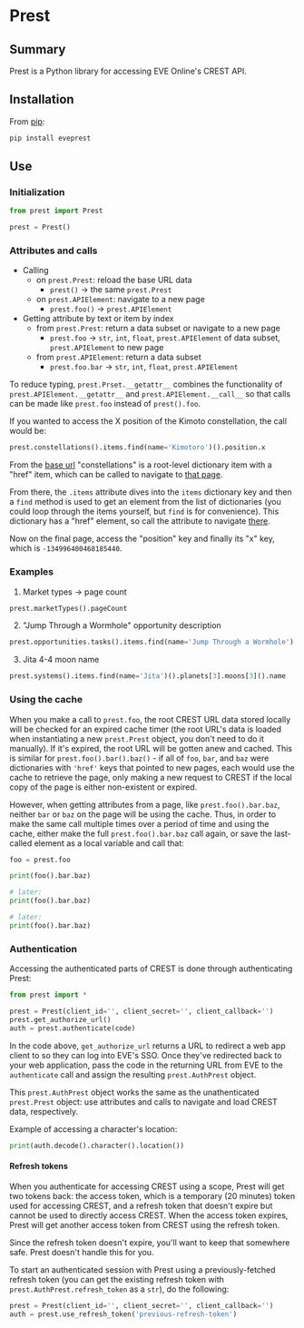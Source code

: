 # Prest

## Summary

Prest is a Python library for accessing EVE Online's CREST API.

## Installation

From [pip](https://pip.pypa.io/en/stable/):

```bash
pip install eveprest
```

## Use

### Initialization

```python
from prest import Prest

prest = Prest()
```

### Attributes and calls

* Calling
  * on `prest.Prest`: reload the base URL data
    * `prest()` -> the same `prest.Prest`
  * on `prest.APIElement`: navigate to a new page
    * `prest.foo()` -> `prest.APIElement`
* Getting attribute by text or item by index
  * from `prest.Prest`: return a data subset or navigate to a new page
    * `prest.foo` -> `str`, `int`, `float`, `prest.APIElement` of data subset, `prest.APIElement` to new page
  * from `prest.APIElement`: return a data subset
    * `prest.foo.bar` -> `str`, `int`, `float`, `prest.APIElement`

To reduce typing, `prest.Prset.__getattr__` combines the functionality of `prest.APIElement.__getattr__` and `prest.APIElement.__call__` so that calls can be made like `prest.foo` instead of `prest().foo`.

If you wanted to access the X position of the Kimoto constellation, the call would be:

```python
prest.constellations().items.find(name='Kimotoro')().position.x
```

From the [base url](https://crest-tq.eveonline.com/) "constellations" is a root-level dictionary item with a "href" item, which can be called to navigate to [that page](https://crest-tq.eveonline.com/constellations/).

From there, the `.items` attribute dives into the `items` dictionary key and then a `find` method is used to get an element from the list of dictionaries (you could loop through the items yourself, but `find` is for convenience). This dictionary has a "href" element, so call the attribute to navigate [there](https://crest-tq.eveonline.com/constellations/20000020/).

Now on the final page, access the "position" key and finally its "x" key, which is `-134996400468185440`.

### Examples

1. Market types -> page count

```python
prest.marketTypes().pageCount
```

2. "Jump Through a Wormhole" opportunity description

```python
prest.opportunities.tasks().items.find(name='Jump Through a Wormhole').description
```

3. Jita 4-4 moon name

```python
prest.systems().items.find(name='Jita')().planets[3].moons[3]().name
```

### Using the cache

When you make a call to `prest.foo`, the root CREST URL data stored locally will be checked for an expired cache timer (the root URL's data is loaded when instantiating a new `prest.Prest` object, you don't need to do it manually). If it's expired, the root URL will be gotten anew and cached. This is similar for `prest.foo().bar().baz()` - if all of `foo`, `bar`, and `baz` were dictionaries with `'href'` keys that pointed to new pages, each would use the cache to retrieve the page, only making a new request to CREST if the local copy of the page is either non-existent or expired.

However, when getting attributes from a page, like `prest.foo().bar.baz`, neither `bar` or `baz` on the page will be using the cache. Thus, in order to make the same call multiple times over a period of time and using the cache, either make the full `prest.foo().bar.baz` call again, or save the last-called element as a local variable and call that:

```python
foo = prest.foo

print(foo().bar.baz)

# later:
print(foo().bar.baz)

# later:
print(foo().bar.baz)
```

### Authentication

Accessing the authenticated parts of CREST is done through authenticating Prest:

```python
from prest import *

prest = Prest(client_id='', client_secret='', client_callback='')
prest.get_authorize_url()
auth = prest.authenticate(code)
```

In the code above, `get_authorize_url` returns a URL to redirect a web app client to so they can log into EVE's SSO. Once they've redirected back to your web application, pass the code in the returning URL from EVE to the `authenticate` call and assign the resulting `prest.AuthPrest` object.

This `prest.AuthPrest` object works the same as the unathenticated `prest.Prest` object: use attributes and calls to navigate and load CREST data, respectively.

Example of accessing a character's location:

```python
print(auth.decode().character().location())
```

#### Refresh tokens

When you authenticate for accessing CREST using a scope, Prest will get two tokens back: the access token, which is a temporary (20 minutes) token used for accessing CREST, and a refresh token that doesn't expire but cannot be used to directly access CREST. When the access token expires, Prest will get another access token from CREST using the refresh token.

Since the refresh token doesn't expire, you'll want to keep that somewhere safe. Prest doesn't handle this for you.

To start an authenticated session with Prest using a previously-fetched refresh token (you can get the existing refresh token with `prest.AuthPrest.refresh_token` as a `str`), do the following:

```python
prest = Prest(client_id='', client_secret='', client_callback='')
auth = prest.use_refresh_token('previous-refresh-token')
```
